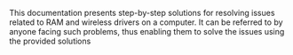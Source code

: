 This documentation presents step-by-step solutions for resolving issues related to RAM and wireless drivers on a computer. It can be referred to by anyone facing such problems, thus enabling them to solve the issues using the provided solutions
